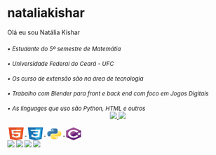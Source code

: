 # nataliakishar
Olá eu sou Natália Kishar
<h6><font size="2">• Estudante do 5º semestre de Matemátia<br>
<h6><font size="2">• Universidade Federal do Ceará - UFC <br>
<h6><font size="2">• Os curso de extensão são na área de tecnologia<br>
<h6><font size="2">• Trabalho com Blender para front e back end com foco em Jogos Digitais<br>
<h6><font size="2">• As linguages que uso são Python, HTML e outros<br>
<div align="center">
  <a href="https://github.com/git3007Na">
  <img height="180em" src="https://github-readme-stats.vercel.app/api?username=git3007Na&show_icons=true&theme=dark&include_all_commits=true&count_private=true"/>
  <img height="180em" src="https://github-readme-stats.vercel.app/api/top-langs/?username=git3007Na&layout=compact&langs_count=7&theme=dark"/>
</div>
<div style="display: inline_block"><br>
<img align="center" alt="kishar-HTML" height="30" width="40" src="https://raw.githubusercontent.com/devicons/devicon/master/icons/html5/html5-original.svg">
<img align="center" alt="kishar-CSS" height="30" width="40" src="https://raw.githubusercontent.com/devicons/devicon/master/icons/css3/css3-original.svg">
<img align="center" alt="kishar-Python" height="30" width="40" src="https://raw.githubusercontent.com/devicons/devicon/master/icons/python/python-original.svg">
<img align="center" alt="kishar-Csharp" height="30" width="40" src="https://raw.githubusercontent.com/devicons/devicon/master/icons/csharp/csharp-original.svg">
<div> 
  <a href="https://www.youtube.com/channel/UCwvkyv8QI-ocrnZ4Z6Te8Hg" target="_blank"><img src="https://img.shields.io/badge/YouTube-FF0000?style=for-the-badge&logo=youtube&logoColor=white" target="_blank"></a>
  <a href="http://lattes.cnpq.br/7258973510195914"_blank"><img height="35em"src="http://www.portalfea.fea.usp.br/sites/default/files/u6211/icon-curriculo-lattes.png" target="_blank"></a>
  <a href="https://wa.me/qr/XMTADL4TNCYJF1"_blank"><img height="25em"  src="https://img.shields.io/badge/WhatsApp-25D366?style=for-the-badge&logo=whatsapp&logoColor=white" target="_blank"></a>
<a href="<a href=" "_blank"></a>
    <a href = "nataliaqueiroz@gmail.com"><img src="https://img.shields.io/badge/-Gmail-%23333?style=for-the-badge&logo=gmail&logoColor=white" target="_blank"></a>
 

